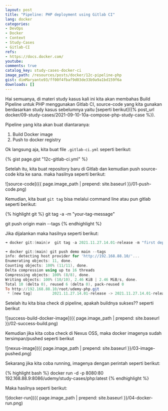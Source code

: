```yaml
---
layout: post
title: "Pipeline: PHP deployment using Gitlab CI"
lang: docker
categories:
- DevOps
- Docker
- Context
- Study-Cases
- Gitlab-CI
refs: 
- https://docs.docker.com/
youtube: 
comments: true
catalog_key: study-cases-docker-ci
image_path: /resources/posts/docker/12c-pipeline-php
gist: dimMaryanto93/ff00f4fbaf9d03de33b9a9a1bd159f6a
downloads: []
---
```


Hai semuanya, di materi study kasus kali ini kita akan membahas Build Pipeline untuk PHP menggunakan Gitlab CI, source-code yang kita gunakan berdasarkan study kasus sebelumnya yaitu [seperti berikut]({% post_url docker/09-study-cases/2021-09-10-10a-compose-php-study-case %}). 

Pipeline yang kita akan buat diantaranya:

1. Build Docker image
2. Push to docker registry

Ok langsung aja, kita buat file `.gitlab-ci.yml` seperti berikut:

{% gist page.gist "12c-gitlab-ci.yml" %}

Setelah itu, kita buat repository baru di Gitlab dan kemudian push source-code kita ke sana. maka hasilnya seperti berikut:

![source-code]({{ page.image_path | prepend: site.baseurl }}/01-push-code.png)

Kemudian, kita buat `git tag` bisa melalui command line atau pun gitlab seperti berikut:

{% highlight git %}
git tag -a <tag-version> -m "your-tag-message"

git push origin main --tags
{% endhighlight %}

Jika dijalankan maka hasilnya seperti berikut:

```powershell
➜ docker git:(main)✗  git tag -a 2021.11.27.14.01-release -m "first deploy with gitlab ci"

➜ docker git:(main) git push demo main --tags
info: detecting host provider for 'http://192.168.88.10/'...
Enumerating objects: 11, done.
Counting objects: 100% (11/11), done.
Delta compression using up to 16 threads
Compressing objects: 100% (8/8), done.
Writing objects: 100% (10/10), 2.46 KiB | 2.46 MiB/s, done.
Total 10 (delta 0), reused 6 (delta 0), pack-reused 0
To http://192.168.88.10/root/udemy-php.git
 * [new tag]         2021.11.27.14.01-release -> 2021.11.27.14.01-release
```

Setelah itu kita bisa check di pipeline, apakah buildnya sukses?? seperti berikut

![success-build-docker-image]({{ page.image_path | prepend: site.baseurl }}/02-success-build.png)

Kemudian jika kita coba check di Nexus OSS, maka docker imagenya sudah tersimpan/pushed seperti berikut

![nexus-image]({{ page.image_path | prepend: site.baseurl }}/03-image-pushed.png)

Sekarang jika kita coba running, imagenya dengan perintah seperti berikut:

{% highlight bash %}
docker run -d -p 8080:80 192.168.88.9:8086/udemy/study-cases/php:latest
{% endhighlight %}

Maka hasilnya seperti berikut:

![docker-run]({{ page.image_path | prepend: site.baseurl }}/04-docker-run.png)
